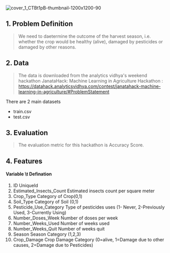 ![cover_1_CTBt1pB-thumbnail-1200x1200-90](https://user-images.githubusercontent.com/63875409/88484439-10a76b80-cf8c-11ea-978e-e44c2b5c7c32.jpg)

## 1. Problem Definition
> We need to daetermine the outcome of the harvest season, i.e. whether the crop would be healthy (alive), damaged by pesticides or damaged by other reasons.

## 2. Data
> The data is downloaded from the analytics vidhya's weekend hackathon JanataHack: Machine Learning in Agriculture Hackathon : https://datahack.analyticsvidhya.com/contest/janatahack-machine-learning-in-agriculture/#ProblemStatement

There are 2 main datasets 
* train.csv 
* test.csv

## 3. Evaluation
> The evaluation metric for this hackathon is Accuracy Score.

## 4. Features

#### Variable \t                 Defination

1. ID                         UniqueId
2. Estimated_Insects_Count    Estimated insects count per square meter
3. Crop_Type	                Category of Crop(0,1)
4. Soil_Type	                Category of Soil (0,1)
5. Pesticide_Use_Category	    Type of pesticides uses (1- Never, 2-Previously Used, 3-Currently Using)
5. Number_Doses_Week	        Number of doses per week
6. Number_Weeks_Used	        Number of weeks used
7. Number_Weeks_Quit	        Number of weeks quit
8. Season	                    Season Category (1,2,3)
9. Crop_Damage	              Crop Damage Category (0=alive, 1=Damage due to other causes, 2=Damage due to Pesticides)
